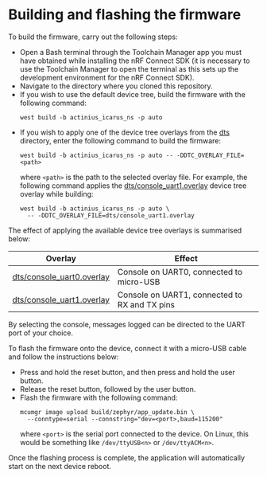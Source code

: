 # Building and flashing the firmware

To build the firmware, carry out the following steps:

- Open a Bash terminal through the Toolchain Manager app you must have obtained
  while installing the nRF Connect SDK (it is necessary to use the Toolchain
  Manager to open the terminal as this sets up the development environment for
  the nRF Connect SDK).
- Navigate to the directory where you cloned this repository.
- If you wish to use the default device tree, build the firmware with the
  following command:
  ```
  west build -b actinius_icarus_ns -p auto
  ```
- If you wish to apply one of the device tree overlays from the [dts](../../dts)
  directory, enter the following command to build the firmware:
  ```
  west build -b actinius_icarus_ns -p auto -- -DDTC_OVERLAY_FILE=<path>
  ```
  where `<path>` is the path to the selected overlay file. For example, the
  following command applies the
  [dts/console\_uart1.overlay](../../dts/console_uart1.overlay) device tree
  overlay while building:
  ```
  west build -b actinius_icarus_ns -p auto \
    -- -DDTC_OVERLAY_FILE=dts/console_uart1.overlay
  ```

The effect of applying the available device tree overlays is summarised below:

| **Overlay**                                                   | **Effect**                                    |
| ------------------------------------------------------------- | --------------------------------------------- |
| [dts/console\_uart0.overlay](../../dts/console_uart0.overlay) | Console on UART0, connected to micro-USB      |
| [dts/console\_uart1.overlay](../../dts/console_uart1.overlay) | Console on UART1, connected to RX and TX pins |

By selecting the console, messages logged can be directed to the UART port of
your choice.

To flash the firmware onto the device, connect it with a micro-USB cable and
follow the instructions below:

- Press and hold the reset button, and then press and hold the user button.
- Release the reset button, followed by the user button.
- Flash the firmware with the following command:
  ```
  mcumgr image upload build/zephyr/app_update.bin \
    --conntype=serial --connstring="dev=<port>,baud=115200"
  ```
  where `<port>` is the serial port connected to the device. On Linux, this
  would be something like `/dev/ttyUSB<n>` or `/dev/ttyACM<n>`.

Once the flashing process is complete, the application will automatically start
on the next device reboot.
